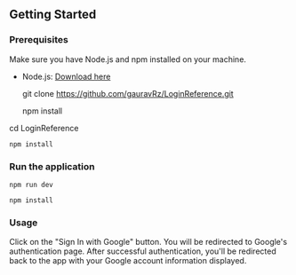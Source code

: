## Getting Started

### Prerequisites

Make sure you have Node.js and npm installed on your machine.

- Node.js: [Download here](https://nodejs.org/)




    git clone https://github.com/gauravRz/LoginReference.git

   npm install

cd LoginReference

    npm install
   
### **Run the application**

    npm run dev

    npm install

### Usage

Click on the "Sign In with Google" button.
You will be redirected to Google's authentication page.
After successful authentication, you'll be redirected back to the app with your Google account information displayed.


